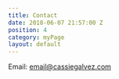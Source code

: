 ```yaml
---
title: Contact
date: 2018-06-07 21:57:00 Z
position: 4
category: myPage
layout: default
---
```


Email: email@cassiegalvez.com